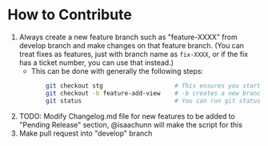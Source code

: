 # How to Contribute

1. Always create a new feature branch such as "feature-XXXX" from develop branch and make changes on that feature branch. (You can treat fixes as features, just with branch name as `fix-XXXX`, or if the fix has a ticket number, you can use that instead.)
   - This can be done with generally the following steps:
     ```bash
         git checkout stg                    # This ensures you start from stg
         git checkout -b feature-add-view    # -b creates a new branch of name feature-add-view and checkouts that branch so you are on the new branch you created
         git status                          # You can run git status to see the branch you are on and if there are untracked files.
     ```
2. TODO: Modify Changelog.md file for new features to be added to "Pending Release" section, @isaachunn will make the script for this
3. Make pull request into "develop" branch
